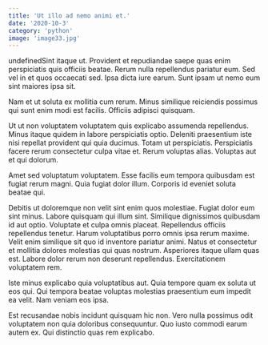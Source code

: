 ```yaml
---
title: 'Ut illo ad nemo animi et.'
date: '2020-10-3'
category: 'python'
image: 'image33.jpg'
---
```


undefinedSint itaque ut. Provident et repudiandae saepe quas enim perspiciatis quis officiis beatae. Rerum nulla repellendus pariatur eum. Sed vel in et quos occaecati sed. Ipsa dicta iure earum. Sunt ipsam ut nemo eum sint maiores ipsa sit.
 Nam et ut soluta ex mollitia cum rerum. Minus similique reiciendis possimus qui sunt enim modi est facilis. Officiis adipisci quisquam.
 Ut ut non voluptatem voluptatem quis explicabo assumenda repellendus. Minus itaque quidem in labore perspiciatis optio. Deleniti praesentium iste nisi repellat provident qui quia ducimus.
Totam ut perspiciatis. Perspiciatis facere rerum consectetur culpa vitae et. Rerum voluptas alias. Voluptas aut et qui dolorum.
 Amet sed voluptatum voluptatem. Esse facilis eum tempora quibusdam est fugiat rerum magni. Quia fugiat dolor illum. Corporis id eveniet soluta beatae qui.
 Debitis ut doloremque non velit sint enim quos molestiae. Fugiat dolor eum sint minus. Labore quisquam qui illum sint. Similique dignissimos quibusdam id aut optio. Voluptate et culpa omnis placeat. Repellendus officiis repellendus tenetur.
Harum voluptatibus porro omnis ipsa rerum maxime. Velit enim similique sit quo id inventore pariatur animi. Natus et consectetur et mollitia dolores molestias qui quas nostrum. Asperiores itaque ullam quas est. Labore dolor rerum non deserunt repellendus. Exercitationem voluptatem rem.
 Iste minus explicabo quia voluptatibus aut. Quia tempore quam ex soluta ut eos qui. Qui tempora beatae voluptas molestias praesentium eum impedit ea velit. Nam veniam eos ipsa.
 Est recusandae nobis incidunt quisquam hic non. Vero nulla possimus odit voluptatem non quia doloribus consequuntur. Quo iusto commodi earum autem ex. Qui distinctio quas rem explicabo.

